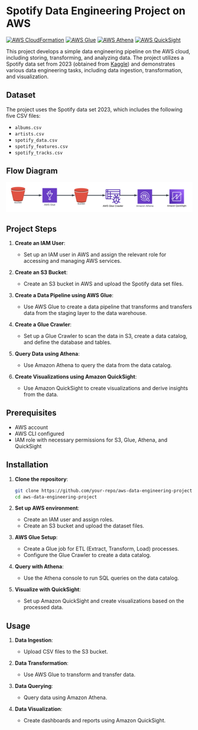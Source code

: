 # Spotify Data Engineering Project on AWS

[![AWS CloudFormation](https://img.shields.io/badge/AWS-CloudFormation-FF9900.svg?style=for-the-badge&logo=amazon-aws)](https://aws.amazon.com/cloudformation/)
[![AWS Glue](https://img.shields.io/badge/AWS-Glue-232F3E.svg?style=for-the-badge&logo=amazon-aws)](https://aws.amazon.com/glue/)
[![AWS Athena](https://img.shields.io/badge/AWS-Athena-232F3E.svg?style=for-the-badge&logo=amazon-aws)](https://aws.amazon.com/athena/)
[![AWS QuickSight](https://img.shields.io/badge/AWS-QuickSight-232F3E.svg?style=for-the-badge&logo=amazon-aws)](https://aws.amazon.com/quicksight/)

This project develops a simple data engineering pipeline on the AWS cloud, including storing, transforming, and analyzing data. The project utilizes a Spotify data set from 2023 (obtained from [Kaggle](https://www.kaggle.com/datasets/maharshipandya/-spotify-tracks-dataset)) and demonstrates various data engineering tasks, including data ingestion, transformation, and visualization.

## Dataset

The project uses the Spotify data set 2023, which includes the following five CSV files:
- `albums.csv`
- `artists.csv`
- `spotify_data.csv`
- `spotify_features.csv`
- `spotify_tracks.csv`

## Flow Diagram
![Data Engineering Flow](images/flow-diagram.png)

## Project Steps

1. **Create an IAM User**:
    - Set up an IAM user in AWS and assign the relevant role for accessing and managing AWS services.

2. **Create an S3 Bucket**:
    - Create an S3 bucket in AWS and upload the Spotify data set files.

3. **Create a Data Pipeline using AWS Glue**:
    - Use AWS Glue to create a data pipeline that transforms and transfers data from the staging layer to the data warehouse.

4. **Create a Glue Crawler**:
    - Set up a Glue Crawler to scan the data in S3, create a data catalog, and define the database and tables.

5. **Query Data using Athena**:
    - Use Amazon Athena to query the data from the data catalog.

6. **Create Visualizations using Amazon QuickSight**:
    - Use Amazon QuickSight to create visualizations and derive insights from the data.

## Prerequisites

- AWS account
- AWS CLI configured
- IAM role with necessary permissions for S3, Glue, Athena, and QuickSight

## Installation

1. **Clone the repository**:

    ```bash
    git clone https://github.com/your-repo/aws-data-engineering-project.git
    cd aws-data-engineering-project
    ```

2. **Set up AWS environment**:
    - Create an IAM user and assign roles.
    - Create an S3 bucket and upload the dataset files.

3. **AWS Glue Setup**:
    - Create a Glue job for ETL (Extract, Transform, Load) processes.
    - Configure the Glue Crawler to create a data catalog.

4. **Query with Athena**:
    - Use the Athena console to run SQL queries on the data catalog.

5. **Visualize with QuickSight**:
    - Set up Amazon QuickSight and create visualizations based on the processed data.

## Usage

1. **Data Ingestion**:
    - Upload CSV files to the S3 bucket.

2. **Data Transformation**:
    - Use AWS Glue to transform and transfer data.

3. **Data Querying**:
    - Query data using Amazon Athena.

4. **Data Visualization**:
    - Create dashboards and reports using Amazon QuickSight.
  
